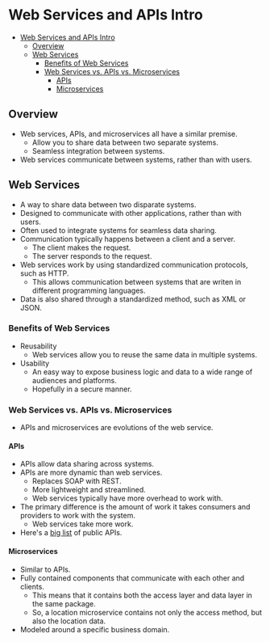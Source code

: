 # Web Services and APIs Intro

- [Web Services and APIs Intro](#web-services-and-apis-intro)
  - [Overview](#overview)
  - [Web Services](#web-services)
    - [Benefits of Web Services](#benefits-of-web-services)
    - [Web Services vs. APIs vs. Microservices](#web-services-vs-apis-vs-microservices)
      - [APIs](#apis)
      - [Microservices](#microservices)

## Overview

- Web services, APIs, and microservices all have a similar premise.
  - Allow you to share data between two separate systems.
  - Seamless integration between systems.
- Web services communicate between systems, rather than with users.

## Web Services

- A way to share data between two disparate systems.
- Designed to communicate with other applications, rather than with users.
- Often used to integrate systems for seamless data sharing.
- Communication typically happens between a client and a server.
  - The client makes the request.
  - The server responds to the request.
- Web services work by using standardized communication protocols, such as HTTP.
  - This allows communication between systems that are writen in different programming languages.
- Data is also shared through a standardized method, such as XML or JSON.

### Benefits of Web Services

- Reusability
  - Web services allow you to reuse the same data in multiple systems.
- Usability
  - An easy way to expose business logic and data to a wide range of audiences and platforms.
  - Hopefully in a secure manner.

### Web Services vs. APIs vs. Microservices

- APIs and microservices are evolutions of the web service.

#### APIs

- APIs allow data sharing across systems.
- APIs are more dynamic than web services.
  - Replaces SOAP with REST.
  - More lightweight and streamlined.
  - Web services typically have more overhead to work with.
- The primary difference is the amount of work it takes consumers and providers to work with the system.
  - Web services take more work.
- Here's a [big list](https://github.com/public-apis/public-apis/blob/master/README.md) of public APIs.

#### Microservices

- Similar to APIs.
- Fully contained components that communicate with each other and clients.
  - This means that it contains both the access layer and data layer in the same package.
  - So, a location microservice contains not only the access method, but also the location data.
- Modeled around a specific business domain.
